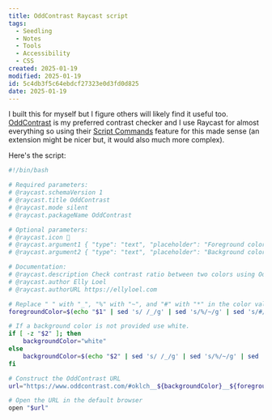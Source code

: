 ```yaml
---
title: OddContrast Raycast script
tags:
  - Seedling
  - Notes
  - Tools
  - Accessibility
  - CSS
created: 2025-01-19
modified: 2025-01-19
id: 5c4db3f5c64ebdcf27323e0d3fd0d825
date: 2025-01-19
---
```

I built this for myself but I figure others will likely find it useful too. [OddContrast](https://www.oddcontrast.com/) is my preferred contrast checker and I use Raycast for almost everything so using their [Script Commands](https://github.com/raycast/script-commands) feature for this made sense (an extension might be nicer but, it would also much more complex).

Here's the script:

```sh
#!/bin/bash

# Required parameters:
# @raycast.schemaVersion 1
# @raycast.title OddContrast
# @raycast.mode silent
# @raycast.packageName OddContrast

# Optional parameters:
# @raycast.icon 🎨
# @raycast.argument1 { "type": "text", "placeholder": "Foreground color", "optional": false }
# @raycast.argument2 { "type": "text", "placeholder": "Background color", "optional": true }

# Documentation:
# @raycast.description Check contrast ratio between two colors using OddContrast
# @raycast.author Elly Loel
# @raycast.authorURL https://ellyloel.com

# Replace " " with "_", "%" with "~", and "#" with "*" in the color values. https://github.com/oddbird/oddcontrast/blob/71641065fce39c2639e5a34652336cdb74eff2d4/src/lib/utils.ts#L52
foregroundColor=$(echo "$1" | sed 's/ /_/g' | sed 's/%/~/g' | sed 's/#/*/g')

# If a background color is not provided use white.
if [ -z "$2" ]; then
    backgroundColor="white"
else
    backgroundColor=$(echo "$2" | sed 's/ /_/g' | sed 's/%/~/g' | sed 's/#/*/g')
fi

# Construct the OddContrast URL
url="https://www.oddcontrast.com/#oklch__${backgroundColor}__${foregroundColor}"

# Open the URL in the default browser
open "$url"
```